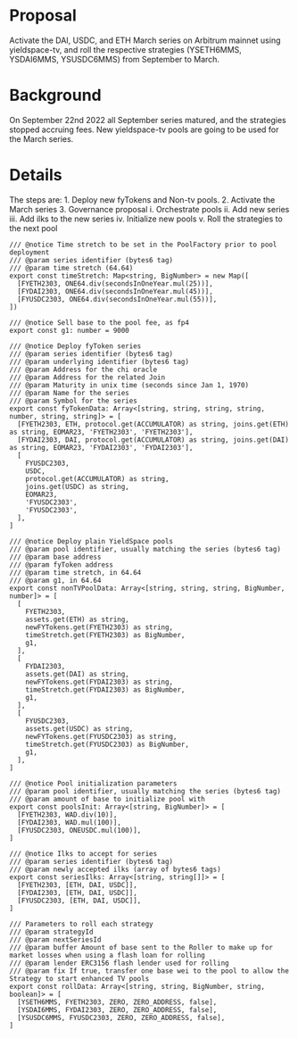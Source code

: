 # Proposal
Activate the DAI, USDC, and ETH March series on Arbitrum mainnet using yieldspace-tv, and roll the respective strategies (YSETH6MMS, YSDAI6MMS, YSUSDC6MMS) from September to March.

# Background 
On September 22nd 2022 all September series matured, and the strategies stopped accruing fees. New yieldspace-tv pools are going to be used for the March series.

# Details
The steps are: 
    1. Deploy new fyTokens and Non-tv pools.
    2. Activate the March series
    3. Governance proposal
          i. Orchestrate pools
         ii. Add new series
        iii. Add ilks to the new series
         iv. Initialize new pools
          v. Roll the strategies to the next pool

```
/// @notice Time stretch to be set in the PoolFactory prior to pool deployment
/// @param series identifier (bytes6 tag)
/// @param time stretch (64.64)
export const timeStretch: Map<string, BigNumber> = new Map([
  [FYETH2303, ONE64.div(secondsInOneYear.mul(25))],
  [FYDAI2303, ONE64.div(secondsInOneYear.mul(45))],
  [FYUSDC2303, ONE64.div(secondsInOneYear.mul(55))],
])

/// @notice Sell base to the pool fee, as fp4
export const g1: number = 9000

/// @notice Deploy fyToken series
/// @param series identifier (bytes6 tag)
/// @param underlying identifier (bytes6 tag)
/// @param Address for the chi oracle
/// @param Address for the related Join
/// @param Maturity in unix time (seconds since Jan 1, 1970)
/// @param Name for the series
/// @param Symbol for the series
export const fyTokenData: Array<[string, string, string, string, number, string, string]> = [
  [FYETH2303, ETH, protocol.get(ACCUMULATOR) as string, joins.get(ETH) as string, EOMAR23, 'FYETH2303', 'FYETH2303'],
  [FYDAI2303, DAI, protocol.get(ACCUMULATOR) as string, joins.get(DAI) as string, EOMAR23, 'FYDAI2303', 'FYDAI2303'],
  [
    FYUSDC2303,
    USDC,
    protocol.get(ACCUMULATOR) as string,
    joins.get(USDC) as string,
    EOMAR23,
    'FYUSDC2303',
    'FYUSDC2303',
  ],
]

/// @notice Deploy plain YieldSpace pools
/// @param pool identifier, usually matching the series (bytes6 tag)
/// @param base address
/// @param fyToken address
/// @param time stretch, in 64.64
/// @param g1, in 64.64
export const nonTVPoolData: Array<[string, string, string, BigNumber, number]> = [
  [
    FYETH2303,
    assets.get(ETH) as string,
    newFYTokens.get(FYETH2303) as string,
    timeStretch.get(FYETH2303) as BigNumber,
    g1,
  ],
  [
    FYDAI2303,
    assets.get(DAI) as string,
    newFYTokens.get(FYDAI2303) as string,
    timeStretch.get(FYDAI2303) as BigNumber,
    g1,
  ],
  [
    FYUSDC2303,
    assets.get(USDC) as string,
    newFYTokens.get(FYUSDC2303) as string,
    timeStretch.get(FYUSDC2303) as BigNumber,
    g1,
  ],
]

/// @notice Pool initialization parameters
/// @param pool identifier, usually matching the series (bytes6 tag)
/// @param amount of base to initialize pool with
export const poolsInit: Array<[string, BigNumber]> = [
  [FYETH2303, WAD.div(10)],
  [FYDAI2303, WAD.mul(100)],
  [FYUSDC2303, ONEUSDC.mul(100)],
]

/// @notice Ilks to accept for series
/// @param series identifier (bytes6 tag)
/// @param newly accepted ilks (array of bytes6 tags)
export const seriesIlks: Array<[string, string[]]> = [
  [FYETH2303, [ETH, DAI, USDC]],
  [FYDAI2303, [ETH, DAI, USDC]],
  [FYUSDC2303, [ETH, DAI, USDC]],
]

/// Parameters to roll each strategy
/// @param strategyId
/// @param nextSeriesId
/// @param buffer Amount of base sent to the Roller to make up for market losses when using a flash loan for rolling
/// @param lender ERC3156 flash lender used for rolling
/// @param fix If true, transfer one base wei to the pool to allow the Strategy to start enhanced TV pools
export const rollData: Array<[string, string, BigNumber, string, boolean]> = [
  [YSETH6MMS, FYETH2303, ZERO, ZERO_ADDRESS, false],
  [YSDAI6MMS, FYDAI2303, ZERO, ZERO_ADDRESS, false],
  [YSUSDC6MMS, FYUSDC2303, ZERO, ZERO_ADDRESS, false],
]
```